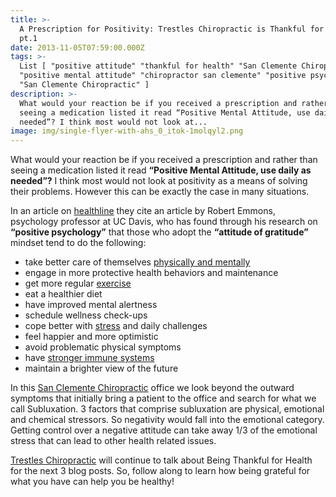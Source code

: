 ```yaml
---
title: >-
  A Prescription for Positivity: Trestles Chiropractic is Thankful for Health
  pt.1
date: 2013-11-05T07:59:00.000Z
tags: >-
  List [ "positive attitude" "thankful for health" "San Clemente Chiropractor"
  "positive mental attitude" "chiropractor san clemente" "positive psychology"
  "San Clemente Chiropractic" ]
description: >-
  What would your reaction be if you received a prescription and rather than
  seeing a medication listed it read “Positive Mental Attitude, use daily as
  needed”? I think most would not look at...
image: img/single-flyer-with-ahs_0_itok-1molqyl2.png
---
```

What would your reaction be if you received a prescription and rather than seeing a medication listed it read **“Positive Mental Attitude, use daily as needed”?** I think most would not look at positivity as a means of solving their problems. However this can be exactly the case in many situations.

In an article on[](<>) [healthline](http://www.healthline.com/health/depression/giving-thanks "Healthline") they cite an article by Robert Emmons, psychology professor at UC Davis, who has found through his research on **“positive psychology”** that those who adopt the **“attitude of gratitude”** mindset tend to do the following:

* take better care of themselves [](<>)[physically and mentally](worlds-oldest-gymnast-shows-how-stay-active-your-80s.html "physical care")
* engage in more protective health behaviors and maintenance
* get more regular[](<>) [exercise](power-power-walk.html "exercise")
* eat a healthier diet
* have improved mental alertness
* schedule wellness check-ups
* cope better with[](<>) [stress](stress-affects-your-quality-life.html "Stress") and daily challenges
* feel happier and more optimistic
* avoid problematic physical symptoms
* have[](<>) [stronger immune systems](diy-flu-shot-alternatives.html "immune system")
* maintain a brighter view of the future

In this[](<>) [San Clemente Chiropractic](../index.html "San Clemente Chiropractic") office we look beyond the outward symptoms that initially bring a patient to the office and search for what we call Subluxation. 3 factors that comprise subluxation are physical, emotional and chemical stressors. So negativity would fall into the emotional category. Getting control over a negative attitude can take away 1/3 of the emotional stress that can lead to other health related issues.

[](<>)[Trestles Chiropractic](http://www.trestleschiropractic.com/contact-us "Trestles Chiropractic") will continue to talk about Being Thankful for Health for the next 3 blog posts. So, follow along to learn how being grateful for what you have can help you be healthy!